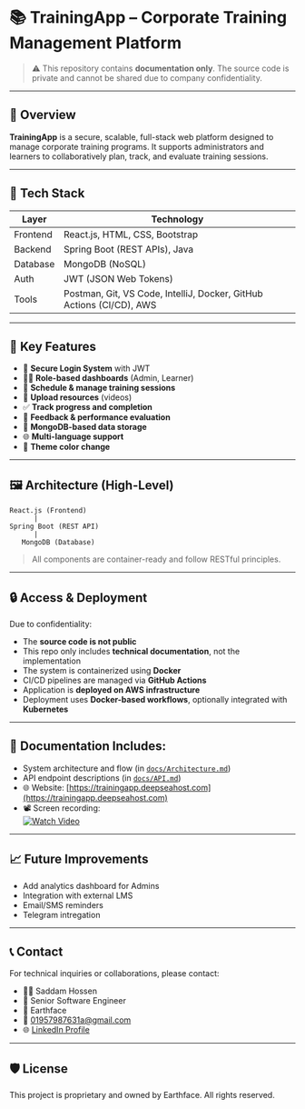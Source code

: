 # 📚 TrainingApp – Corporate Training Management Platform

> ⚠️ This repository contains **documentation only**. The source code is private and cannot be shared due to company confidentiality.

---

## 📌 Overview

**TrainingApp** is a secure, scalable, full-stack web platform designed to manage corporate training programs. It supports administrators and learners to collaboratively plan, track, and evaluate training sessions.

---

## 🧰 Tech Stack

| Layer      | Technology            |
|------------|------------------------|
| Frontend   | React.js, HTML, CSS, Bootstrap |
| Backend    | Spring Boot (REST APIs), Java |
| Database   | MongoDB (NoSQL)        |
| Auth       | JWT (JSON Web Tokens)  |
| Tools      | Postman, Git, VS Code, IntelliJ, Docker, GitHub Actions (CI/CD), AWS
---

## 🎯 Key Features

- 🔐 **Secure Login System** with JWT  
- 🧑‍💼 **Role-based dashboards** (Admin, Learner)  
- 📆 **Schedule & manage training sessions**  
- 📎 **Upload resources** (videos)  
- ✅ **Track progress and completion**  
- 📝 **Feedback & performance evaluation**  
- 🧾 **MongoDB-based data storage**  
- 🌐 **Multi-language support**  
- 🎨 **Theme color change**



---

## 🖼️ Architecture (High-Level)

```
React.js (Frontend)
      |
Spring Boot (REST API)
      |
   MongoDB (Database)
```

> All components are container-ready and follow RESTful principles.

---

## 🔒 Access & Deployment

Due to confidentiality:
- The **source code is not public**
- This repo only includes **technical documentation**, not the implementation
- The system is containerized using **Docker**
- CI/CD pipelines are managed via **GitHub Actions**
- Application is **deployed on AWS infrastructure**
- Deployment uses **Docker-based workflows**, optionally integrated with **Kubernetes**

---

## 📌 Documentation Includes:

- System architecture and flow (in [`docs/Architecture.md`](docs/Architecture.md))  
- API endpoint descriptions (in [`docs/API.md`](docs/API.md))  
- 🌐 Website: [https://trainingapp.deepseahost.com](https://trainingapp.deepseahost.com)  
- 📽️ Screen recording:  
  [![Watch Video](https://img.youtube.com/vi/XbXJCtzc0do/0.jpg)](https://youtu.be/XbXJCtzc0do)

---


## 📈 Future Improvements

- Add analytics dashboard for Admins
- Integration with external LMS
- Email/SMS reminders
- Telegram intregation

---

## 📞 Contact

For technical inquiries or collaborations, please contact:

- 👨‍💼  Saddam Hossen
- 💼  Senior Software Engineer 
- 🏢  Earthface  
- 📧  01957987631a@gmail.com  
- 🌐 [LinkedIn Profile](https://linkedin.com/in/saddam-hossen-619a81174)

---

## 🛡️ License

This project is proprietary and owned by Earthface. All rights reserved.
